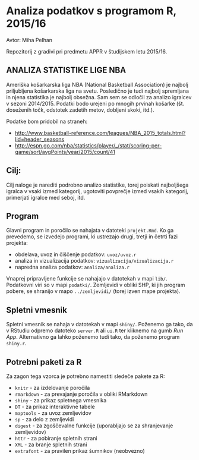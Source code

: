 # Analiza podatkov s programom R, 2015/16

Avtor: Miha Pelhan

Repozitorij z gradivi pri predmetu APPR v študijskem letu 2015/16.

## ANALIZA STATISTIKE LIGE NBA

Ameriška košarkarska liga NBA (National Basketball Association) je najbolj priljubljena košarkarska liga na svetu. Posledično je tudi najbolj spremljana in njena statistika je najbolj obsežna. Sam sem se odločil za analizo igralcev v sezoni 2014/2015. Podatki bodo urejeni po mnogih prvinah košarke (št. doseženih točk, odstotek zadetih metov, dobljeni skoki, itd.). 

Podatke bom pridobil na straneh:
* http://www.basketball-reference.com/leagues/NBA_2015_totals.html?lid=header_seasons
* http://espn.go.com/nba/statistics/player/_/stat/scoring-per-game/sort/avgPoints/year/2015/count/41



## Cilj:

Cilj naloge je narediti podrobno analizo statistike, torej poiskati najboljšega igralca v vsaki izmed kategorij, ugotoviti povprečje izmed vsakih kategorij, primerjati igralce med seboj, itd.

## Program

Glavni program in poročilo se nahajata v datoteki `projekt.Rmd`. Ko ga prevedemo,
se izvedejo programi, ki ustrezajo drugi, tretji in četrti fazi projekta:

* obdelava, uvoz in čiščenje podatkov: `uvoz/uvoz.r`
* analiza in vizualizacija podatkov: `vizualizacija/vizualizacija.r`
* napredna analiza podatkov: `analiza/analiza.r`

Vnaprej pripravljene funkcije se nahajajo v datotekah v mapi `lib/`. Podatkovni
viri so v mapi `podatki/`. Zemljevidi v obliki SHP, ki jih program pobere, se
shranijo v mapo `../zemljevidi/` (torej izven mape projekta).

## Spletni vmesnik

Spletni vmesnik se nahaja v datotekah v mapi `shiny/`. Poženemo ga tako, da v
RStudiu odpremo datoteko `server.R` ali `ui.R` ter kliknemo na gumb *Run App*.
Alternativno ga lahko poženemo tudi tako, da poženemo program `shiny.r`.

## Potrebni paketi za R

Za zagon tega vzorca je potrebno namestiti sledeče pakete za R:

* `knitr` - za izdelovanje poročila
* `rmarkdown` - za prevajanje poročila v obliki RMarkdown
* `shiny` - za prikaz spletnega vmesnika
* `DT` - za prikaz interaktivne tabele
* `maptools` - za uvoz zemljevidov
* `sp` - za delo z zemljevidi
* `digest` - za zgoščevalne funkcije (uporabljajo se za shranjevanje zemljevidov)
* `httr` - za pobiranje spletnih strani
* `XML` - za branje spletnih strani
* `extrafont` - za pravilen prikaz šumnikov (neobvezno)
